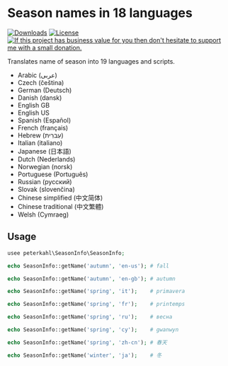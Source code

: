 # Season names in 18 languages

[![Downloads](https://img.shields.io/packagist/dt/peterkahl/season-info-multilingual.svg)](https://packagist.org/packages/peterkahl/season-info-multilingual)
[![License](http://img.shields.io/:license-apache-blue.svg)](http://www.apache.org/licenses/LICENSE-2.0.html)
[![If this project has business value for you then don't hesitate to support me with a small donation.](https://img.shields.io/badge/Donations-via%20Paypal-blue.svg)](https://www.paypal.me/PeterK93)

Translates name of season into 19 languages and scripts.

* Arabic (عربى)
* Czech (čeština)
* German (Deutsch)
* Danish (dansk)
* English GB
* English US
* Spanish (Español)
* French (français)
* Hebrew (עִברִית)
* Italian (italiano)
* Japanese (日本語)
* Dutch (Nederlands)
* Norwegian (norsk)
* Portuguese (Português)
* Russian (русский)
* Slovak (slovenčina)
* Chinese simplified (中文简体)
* Chinese traditional (中文繁體)
* Welsh (Cymraeg)

## Usage

```php
usee peterkahl\SeasonInfo\SeasonInfo;

echo SeasonInfo::getName('autumn', 'en-us'); # fall

echo SeasonInfo::getName('autumn', 'en-gb'); # autumn

echo SeasonInfo::getName('spring', 'it');    # primavera

echo SeasonInfo::getName('spring', 'fr');    # printemps

echo SeasonInfo::getName('spring', 'ru');    # весна

echo SeasonInfo::getName('spring', 'cy');    # gwanwyn

echo SeasonInfo::getName('spring', 'zh-cn'); # 春天

echo SeasonInfo::getName('winter', 'ja');    # 冬

```

